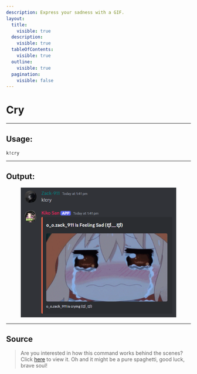 ```yaml
---
description: Express your sadness with a GIF.
layout:
  title:
    visible: true
  description:
    visible: true
  tableOfContents:
    visible: true
  outline:
    visible: true
  pagination:
    visible: false
---
```


# Cry

***

## Usage:

```
k!cry
```

***

## Output:

<div align="left"><figure><img src="../../.gitbook/assets/Screenshot 2024-12-29 134119.png" alt=""><figcaption></figcaption></figure></div>



***

## Source

> Are you interested in how this command works behind the scenes? Click [here](https://github.com/Kiko-Labs/Kiko-San/blob/stable/src/Prefix%20Commands/Roleplay/cry.js) to view it. Oh and it might be a pure spaghetti, good luck, brave soul!
